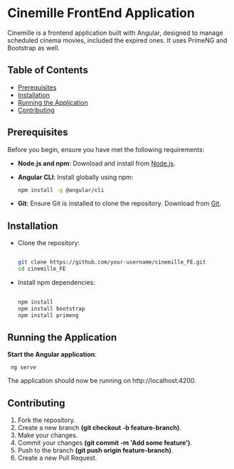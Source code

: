 # Cinemille FrontEnd Application

Cinemille is a frontend application built with Angular, designed to manage scheduled cinema movies, included the expired ones. It uses PrimeNG and Bootstrap as well.

## Table of Contents

- [Prerequisites](#prerequisites)
- [Installation](#installation)
- [Running the Application](#running-the-application)
- [Contributing](#contributing)

## Prerequisites

Before you begin, ensure you have met the following requirements:

- **Node.js and npm**: Download and install from [Node.js](https://nodejs.org/).
- **Angular CLI**: Install globally using npm:

  ```bash
  npm install -g @angular/cli

- **Git**: Ensure Git is installed to clone the repository. Download from [Git](https://git-scm.com/downloads).

## Installation

- Clone the repository:
    ```bash
    
    git clone https://github.com/your-username/cinemille_FE.git
    cd cinemille_FE

- Install npm dependencies:

  ```bash
    
  npm install
  npm install bootstrap
  npm install primeng


## Running the Application

**Start the Angular application**:
    
     ng serve
The application should now be running on http://localhost:4200.

## Contributing
1. Fork the repository.
2. Create a new branch **(git checkout -b feature-branch)**.
3. Make your changes.
4. Commit your changes **(git commit -m 'Add some feature')**.
5. Push to the branch **(git push origin feature-branch)**.
6. Create a new Pull Request.

